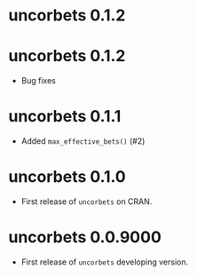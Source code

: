 # uncorbets 0.1.2

# uncorbets 0.1.2

* Bug fixes

# uncorbets 0.1.1

* Added `max_effective_bets()` (#2) 

# uncorbets 0.1.0

* First release of `uncorbets` on CRAN.

# uncorbets 0.0.9000

* First release of `uncorbets` developing version.
